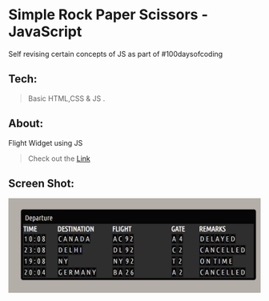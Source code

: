 # Simple Rock Paper Scissors - JavaScript

Self revising certain concepts of JS as part of #100daysofcoding

## Tech:

> Basic HTML,CSS & JS .

## About:

Flight Widget using JS

> Check out the [Link](https://shijoshaji.github.io/flight-widget_VanilaJS/)

## Screen Shot:

<img src="assets/main.png" />
